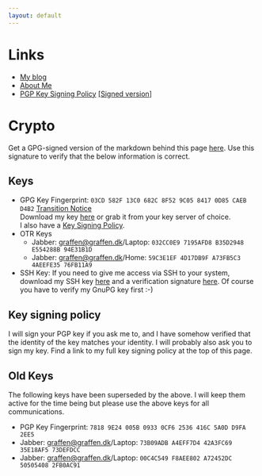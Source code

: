 ```yaml
---
layout: default
---
```


# Links

* [My blog](https://blog.graffen.dk)
* [About Me](https://about.me/graffen)
* [PGP Key Signing Policy](/keysigning/policy/) [[Signed version]](/keysigning/policy/index.md.asc)

# Crypto
Get a GPG-signed version of the markdown behind this page [here](index.md.asc). Use this signature to verify that 
the below information is correct.

## Keys

* GPG Key Fingerprint: `03CD 582F 13C0 682C 8F52 9C05 8417 0D85 CAEB D4B2` [Transition Notice](/transition-notice.html)  
Download my key [here](graffen.asc) or grab it from your key server of choice.  
I also have a [Key Signing Policy](/keysigning/policy/).
* OTR Keys
  * Jabber: graffen@graffen.dk/Laptop: `032CC0E9 7195AFD8 B35D2948 E554288B 94E31B1D`
  * Jabber: graffen@graffen.dk/Home: `59C3E1EF 4D17DB9F A73FB5C3 4AEEFE35 76FB11A9`
* SSH Key: If you need to give me access via SSH to your system, download my SSH key [here](graffen-ssh-key.txt) and a verification signature [here](graffen-ssh-key.txt.asc). Of course you have to verify my GnuPG key first :-)  

## Key signing policy
I will sign your PGP key if you ask me to, and I have somehow verified that the identity of the key matches your
identity. I will probably also ask you to sign my key. Find a link to my full key signing policy at the top of this page. 

## Old Keys
The following keys have been superseded by the above. I will keep them active for the time being but please use the above keys for all communications.

* PGP Key Fingerprint: `7818 9E24 005B 0933 0CF6 2536 416C 5A0D D9FA 2EE5`  
* Jabber: graffen@graffen.dk/Laptop: `73B09ADB A4EFF7D4 42A3FC69 35E18AF5 73DEFDCC`
* Jabber: graffen@graffen.dk/Laptop: `00C4C549 F8AEE802 A72452DC 50505408 2FB0AC91`